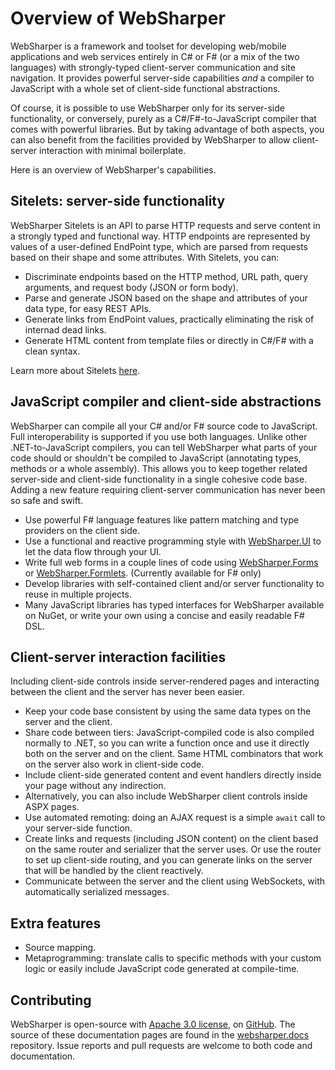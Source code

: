 # Overview of WebSharper

WebSharper is a framework and toolset for developing web/mobile applications and web services 
entirely in C# or F# (or a mix of the two languages) with strongly-typed client-server 
communication and site navigation. 
It provides powerful server-side capabilities *and* a compiler to JavaScript with
a whole set of client-side functional abstractions.

Of course, it is possible to use WebSharper only for its server-side
functionality, or conversely, purely as a C#/F#-to-JavaScript compiler that comes
with powerful libraries. But by taking advantage of both aspects, you can also
benefit from the facilities provided by WebSharper to allow client-server
interaction with minimal boilerplate.

Here is an overview of WebSharper's capabilities.

## Sitelets: server-side functionality

WebSharper Sitelets is an API to parse HTTP requests and serve content in a strongly typed and functional way.
HTTP endpoints are represented by values of a user-defined
EndPoint type, which are parsed from requests based on their shape and some
attributes. With Sitelets, you can:

* Discriminate endpoints based on the HTTP method, URL path, query arguments,
  and request body (JSON or form body).
* Parse and generate JSON based on the shape and attributes of your data type,
  for easy REST APIs.
* Generate links from EndPoint values, practically eliminating the risk of
  internad dead links.
* Generate HTML content from template files or directly in C#/F# with a clean
  syntax.

Learn more about Sitelets [here](sitelets.md).

## JavaScript compiler and client-side abstractions

WebSharper can compile all your C# and/or F# source code to JavaScript.
Full interoperability is supported if you use both languages.
Unlike other .NET-to-JavaScript compilers, you can tell WebSharper what parts of your code
should or shouldn't be compiled to JavaScript (annotating types, methods or a whole assembly).
This allows you to keep together
related server-side and client-side functionality in a single cohesive code
base. Adding a new feature requiring client-server communication has never been
so safe and swift. 

* Use powerful F# language features like pattern matching and type providers on the client side.
* Use a functional and reactive programming style with
  [WebSharper.UI](ui.md) to let the data flow through your UI.
* Write full web forms in a couple lines of code using
  [WebSharper.Forms](https://github.com/intellifactory/websharper.forms/blob/master/README.md) or
  [WebSharper.Formlets](WS.Html.Formlets.md). (Currently available for F# only)
* Develop libraries with self-contained client and/or server functionality to reuse in multiple projects.
* Many JavaScript libraries has typed interfaces for WebSharper available on NuGet, 
  or write your own using a concise and easily readable F# DSL.

## Client-server interaction facilities

Including client-side controls inside server-rendered pages and interacting
between the client and the server has never been easier.

* Keep your code base consistent by using the same data types on the server and
  the client.
* Share code between tiers: JavaScript-compiled code is also compiled normally
  to .NET, so you can write a function once and use it directly both on the
  server and on the client.
  Same HTML combinators that work on the server also work in client-side code. 
* Include client-side generated content and event handlers directly inside your page without any indirection.
* Alternatively, you can also include WebSharper client controls inside ASPX pages.
* Use automated remoting: doing an AJAX request is a simple `await` call to your server-side function.
* Create links and requests (including JSON content) on the client based on the same router and
  serializer that the server uses.
  Or use the router to set up client-side routing, and you can generate links on the server that 
  will be handled by the client reactively.
* Communicate between the server and the client using
  WebSockets, with automatically serialized
  messages.

## Extra features

* Source mapping.
* Metaprogramming: translate calls to specific methods with your custom logic or 
easily include JavaScript code generated at compile-time.

## Contributing
WebSharper is open-source with [Apache 3.0 license](https://github.com/intellifactory/websharper/blob/master/LICENSE.md), on [GitHub](https://github.com/intellifactory/websharper/).
The source of these documentation pages are found in the [websharper.docs](https://github.com/intellifactory/websharper.docs/) repository.
Issue reports and pull requests are welcome to both code and documentation.